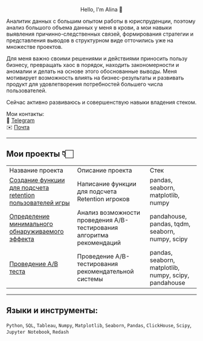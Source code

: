 <div id="header" align="center"
    <h1> Hello, I'm Alina 👋 </h1>
</div>

Аналитик данных с большим опытом работы в юриспруденции, поэтому анализ большого объема данных у меня в крови, а мои навыки выявления причинно-следственных связей, формирования стратегии и представления выводов в структурном виде отточились уже на множестве проектов. 

Для меня важно своими решениями и действиями приносить пользу бизнесу, превращать хаос в порядок, находить закономерности и аномалии и делать на основе этого обоснованные выводы. Меня мотивирует возможность влиять на бизнес-результаты и развивать продукт для удовлетворения потребностей большего числа пользователей.

Сейчас активно развиваюсь и совершенствую навыки владения стеком.

Мои контакты:<br>
📲 <a href="https://t.me/Alina_M002">Telegram</a> </td><br>
✉️ <a href="mailto:alina.m.0021505@gmail.com">Почта</a> </td>

---
## Мои проекты 👇🏻

<table>
    <tr>
        <td>Название проекта</td>
        <td>Описание проекта</td>
        <td>Стек</td>
    </tr>
    <tr>
        <td> <a href="https://github.com/AlinaM234/Retention">Создание функции для подсчета retention пользователей игры </a> </td>
        <td>Написание функции для подсчета Retention игроков</td>
        <td>pandas, seaborn, matplotlib, numpy</td>
    </tr>
    <tr>
        <td><a href="https://github.com/AlinaM234/Sample-size-MDE/tree/main">Определение минимального обнаруживаемого эффекта</a> </td>
        <td>Анализ возможности проведения A/B-тестирования алгоритма рекомендаций</td>
        <td>pandahouse, pandas, tqdm, seaborn, numpy, scipy</td>
    </tr>
    <tr>
        <td><a href="https://github.com/AlinaM234/AB-test/tree/main">Проведение A/B теста</a></td>
        <td>Проведение A/B-тестирования рекомендательной системы</td>
        <td>pandas, seaborn, matplotlib, numpy, scipy, pandahouse</td>
    </tr>
</table>


---
## Языки и инструменты:
`Python`, `SQL`, `Tableau`, `Numpy`, `Matplotlib`, `Seaborn`, `Pandas`, `ClickHouse`, `Scipy`, `Jupyter Notebook`, `Redash`

<!--
**AlinaM234/AlinaM234** is a ✨ _special_ ✨ repository because its `README.md` (this file) appears on your GitHub profile.

Here are some ideas to get you started:

- 🔭 I’m currently working on ...
- 🌱 I’m currently learning ...
- 👯 I’m looking to collaborate on ...
- 🤔 I’m looking for help with ...
- 💬 Ask me about ...
- 📫 How to reach me: ...
- 😄 Pronouns: ...
- ⚡ Fun fact: ...
-->
